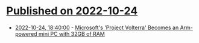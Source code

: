 # [Published on 2022-10-24](index.md)

* [2022-10-24, 18:40:00](https://developers.slashdot.org/story/22/10/24/1821251/microsofts-project-volterra-becomes-an-arm-powered-mini-pc-with-32gb-of-ram?utm_source=rss1.0mainlinkanon&utm_medium=feed) - [Microsoft's 'Project Volterra' Becomes an Arm-powered mini PC with 32GB of RAM](https://developers.slashdot.org/story/22/10/24/1821251/microsofts-project-volterra-becomes-an-arm-powered-mini-pc-with-32gb-of-ram?utm_source=rss1.0mainlinkanon&utm_medium=feed)
